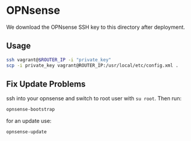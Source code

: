 # OPNsense

We download the OPNsense SSH key to this directory after deployment.

## Usage

```bash
ssh vagrant@$ROUTER_IP -i "private_key"
scp -i private_key vagrant@ROUTER_IP:/usr/local/etc/config.xml .
```

## Fix Update Problems

ssh into your opnsense and switch to root user with `su root`. Then run:

```bash
opnsense-bootstrap
```

for an update use:

```bash
opnsense-update
```
